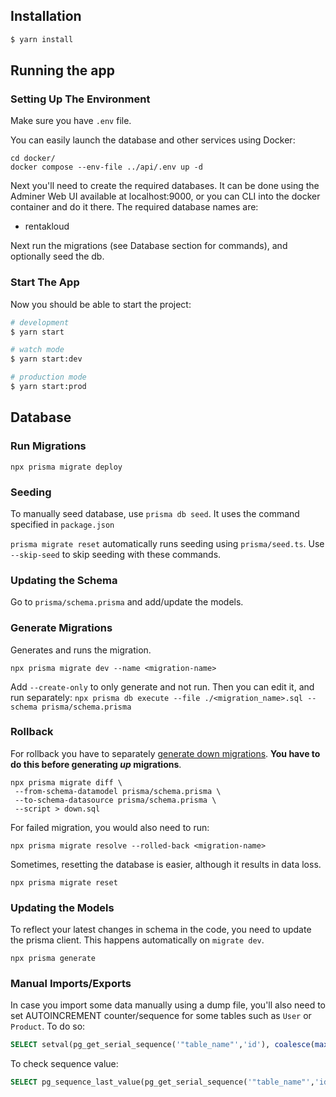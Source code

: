 ## Installation

```bash
$ yarn install
```

## Running the app

### Setting Up The Environment

Make sure you have `.env` file.

You can easily launch the database and other services using Docker:

```
cd docker/
docker compose --env-file ../api/.env up -d
```

Next you'll need to create the required databases. It can be done using the Adminer Web UI available at localhost:9000, or you can CLI into the docker container and do it there. The required database names are:

- rentakloud

Next run the migrations (see Database section for commands), and optionally seed the db.

### Start The App

Now you should be able to start the project:

```bash
# development
$ yarn start

# watch mode
$ yarn start:dev

# production mode
$ yarn start:prod
```

## Database

### Run Migrations

```
npx prisma migrate deploy
```

### Seeding

To manually seed database, use `prisma db seed`. It uses the command specified in `package.json`

`prisma migrate reset` automatically runs seeding using `prisma/seed.ts`. Use `--skip-seed` to skip seeding with these commands.

### Updating the Schema

Go to `prisma/schema.prisma` and add/update the models.

### Generate Migrations

Generates and runs the migration.

```
npx prisma migrate dev --name <migration-name>
```

Add `--create-only` to only generate and not run. Then you can edit it, and run separately: `npx prisma db execute --file ./<migration_name>.sql --schema prisma/schema.prisma`

### Rollback

For rollback you have to separately [generate down migrations](https://www.prisma.io/docs/guides/migrate/developing-with-prisma-migrate/generating-down-migrations). **You have to do this before generating _up_ migrations**.

```
npx prisma migrate diff \
 --from-schema-datamodel prisma/schema.prisma \
 --to-schema-datasource prisma/schema.prisma \
 --script > down.sql
 ```

 For failed migration, you would also need to run:

```
npx prisma migrate resolve --rolled-back <migration-name>
```

Sometimes, resetting the database is easier, although it results in data loss.

```
npx prisma migrate reset
```

### Updating the Models

To reflect your latest changes in schema in the code, you need to update the prisma client. This happens automatically on `migrate dev`.

```
npx prisma generate
```

### Manual Imports/Exports

In case you import some data manually using a dump file, you'll also need to set AUTOINCREMENT counter/sequence for some tables such as `User` or `Product`. To do so:

```sql
SELECT setval(pg_get_serial_sequence('"table_name"','id'), coalesce(max("id"), 1), max("id") IS NOT null) FROM "table_name"
```

To check sequence value:

```sql
SELECT pg_sequence_last_value(pg_get_serial_sequence('"table_name"','id'))
```
